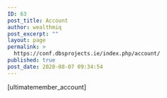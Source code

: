 ```yaml
---
ID: 63
post_title: Account
author: wealthmiq
post_excerpt: ""
layout: page
permalink: >
  https://conf.dbsprojects.ie/index.php/account/
published: true
post_date: 2020-08-07 09:34:54
---
```

[ultimatemember_account]